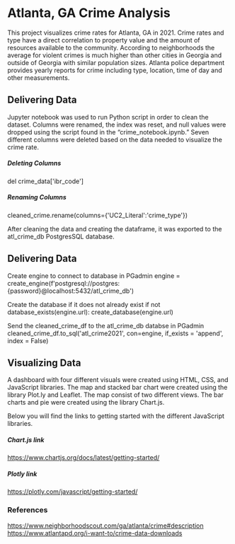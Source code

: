 
# Atlanta, GA Crime Analysis
	
This project visualizes crime rates for Atlanta, GA in 2021. Crime rates and type have a direct correlation to property value and the amount of resources available to the community. According to neighborhoods  the average for violent crimes is much higher than other cities in Georgia and outside of Georgia with similar population sizes. Atlanta police department provides yearly reports for crime including  type, location, time of day and other measurements.


## Delivering Data

Jupyter notebook was used to run Python script in order to clean the dataset. Columns were renamed, the index was reset, and null values were dropped using the script found in the “crime_notebook.ipynb.” Seven different columns were deleted based on the data needed to visualize the crime rate.

##### Deleting Columns
del crime_data['ibr_code']

##### Renaming Columns
cleaned_crime.rename(columns={'UC2_Literal':'crime_type'})


After cleaning the data and creating the dataframe, it was exported to the atl_crime_db PostgresSQL database. 


## Delivering Data

Create engine to connect to database in PGadmin
engine = create_engine(f'postgresql://postgres:{password}@localhost:5432/atl_crime_db')

Create the database if it does not already exist
if not database_exists(engine.url):
    create_database(engine.url)

Send the cleaned_crime_df to the atl_crime_db databse in PGadmin
cleaned_crime_df.to_sql('atl_crime2021', con=engine, if_exists = 'append', index = False)


## Visualizing Data

A dashboard with four different visuals were created using HTML, CSS, and  JavaScript libraries. The map and stacked bar chart were created using the library Plot.ly and Leaflet. The map consist of two different views. The bar charts and pie were created using the library Chart.js. 

Below you will find the links to getting started with the different JavaScript libraries. 

##### Chart.js link
https://www.chartjs.org/docs/latest/getting-started/


##### Plotly link
https://plotly.com/javascript/getting-started/



### References 
https://www.neighborhoodscout.com/ga/atlanta/crime#description
https://www.atlantapd.org/i-want-to/crime-data-downloads
